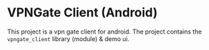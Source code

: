 # VPNGate Client (Android)

This project is a vpn gate client for android.
The project contains the `vpngate_client` library (module) & demo ui.
